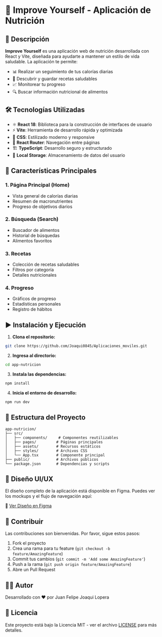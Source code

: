 # 📱 Improve Yourself - Aplicación de Nutrición

## 📖 Descripción

**Improve Yourself** es una aplicación web de nutrición desarrollada con React y Vite, diseñada para ayudarte a mantener un estilo de vida saludable. La aplicación te permite:

- 📊 Realizar un seguimiento de tus calorías diarias
- 🍳 Descubrir y guardar recetas saludables
- 📈 Monitorear tu progreso
- 🔍 Buscar información nutricional de alimentos

## 🛠 Tecnologías Utilizadas

- ⚛️ **React 18**: Biblioteca para la construcción de interfaces de usuario
- ⚡ **Vite**: Herramienta de desarrollo rápida y optimizada
- 🎨 **CSS**: Estilizado moderno y responsive
- 📱 **React Router**: Navegación entre páginas
- 🏗 **TypeScript**: Desarrollo seguro y estructurado
- 💾 **Local Storage**: Almacenamiento de datos del usuario

## 📱 Características Principales

### 1. Página Principal (Home)
- Vista general de calorías diarias
- Resumen de macronutrientes
- Progreso de objetivos diarios

### 2. Búsqueda (Search)
- Buscador de alimentos
- Historial de búsquedas
- Alimentos favoritos

### 3. Recetas
- Colección de recetas saludables
- Filtros por categoría
- Detalles nutricionales

### 4. Progreso
- Gráficos de progreso
- Estadísticas personales
- Registro de hábitos

## ▶️ Instalación y Ejecución

1. **Clona el repositorio:**
```bash
git clone https://github.com/Joaqui0845/Aplicaciones_moviles.git
```

2. **Ingresa al directorio:**
```bash
cd app-nutricion
```

3. **Instala las dependencias:**
```bash
npm install
```

4. **Inicia el entorno de desarrollo:**
```bash
npm run dev
```

## 📁 Estructura del Proyecto

```
app-nutricion/
├── src/
│   ├── components/     # Componentes reutilizables
│   ├── pages/         # Páginas principales
│   ├── assets/        # Recursos estáticos
│   ├── styles/        # Archivos CSS
│   └── App.tsx        # Componente principal
├── public/            # Archivos públicos
└── package.json       # Dependencias y scripts
```

## 🎨 Diseño UI/UX

El diseño completo de la aplicación está disponible en Figma. Puedes ver los mockups y el flujo de navegación aquí:

🔗 [Ver Diseño en Figma](https://www.figma.com/proto/8kbf0pXVXMgAN4uhQO9Iyv/Improve-Yourself?node-id=45-2&starting-point-node-id=45%3A2&t=2VD8JLIkYP2qVeyW-1)

## 🤝 Contribuir

Las contribuciones son bienvenidas. Por favor, sigue estos pasos:

1. Fork el proyecto
2. Crea una rama para tu feature (`git checkout -b feature/AmazingFeature`)
3. Commit tus cambios (`git commit -m 'Add some AmazingFeature'`)
4. Push a la rama (`git push origin feature/AmazingFeature`)
5. Abre un Pull Request

## 👨‍💻 Autor

Desarrollado con ❤️ por Juan Felipe Joaqui Lopera

## 📄 Licencia

Este proyecto está bajo la Licencia MIT - ver el archivo [LICENSE](LICENSE) para más detalles.
